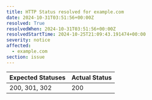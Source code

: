 ```yaml
---
title: HTTP Status resolved for example.com
date: 2024-10-31T03:51:56+00:00Z
resolved: True
resolvedWhen: 2024-10-31T03:51:56+00:00Z
resolvedStartTime: 2024-10-25T21:09:43.191474+00:00
severity: notice
affected:
  - example.com
section: issue
---
```


| Expected Statuses | Actual Status  |
|-------------------|----------------|
| 200, 301, 302 | 200 |
